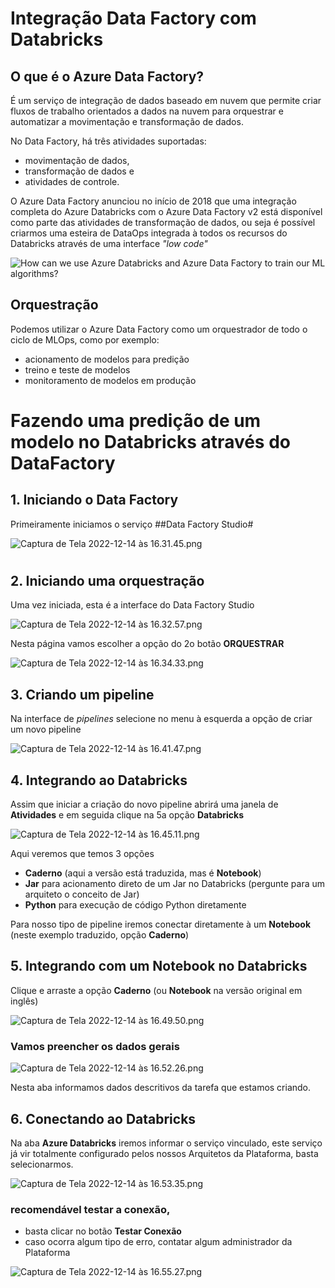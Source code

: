 # Integração Data Factory com Databricks

## O que é o Azure Data Factory?

É um serviço de integração de dados baseado em nuvem que permite criar fluxos de trabalho orientados a dados na nuvem para orquestrar e automatizar a movimentação e transformação de dados. 

No Data Factory, há três atividades suportadas: 

- movimentação de dados, 
- transformação de dados e 
- atividades de controle. 

O Azure Data Factory anunciou no início de 2018 que uma integração completa do Azure Databricks com o Azure Data Factory v2 está disponível como parte das atividades de transformação de dados, ou seja é possível criarmos uma esteira de DataOps integrada à todos os recursos do Databricks através de uma interface *"low code"*


<IMG  src="https://www.element61.be/sites/default/files/img_knowledge_base/architecture.png"  alt="How can we use Azure Databricks and Azure Data Factory to train our ML algorithms?"/>


## Orquestração

Podemos utilizar o Azure Data Factory como um orquestrador de todo o ciclo de MLOps, como por exemplo:

- acionamento de modelos para predição
- treino e teste de modelos
- monitoramento de modelos em produção


# Fazendo uma predição de um modelo no Databricks através do DataFactory

## 1. Iniciando o Data Factory


Primeiramente iniciamos o serviço ##Data Factory Studio#

![Captura de Tela 2022-12-14 às 16.31.45.png](/.attachments/Captura%20de%20Tela%202022-12-14%20às%2016.31.45-3b99e335-eb5a-454d-9686-a8ec08480594.png)

#

## 2. Iniciando uma orquestração

Uma vez iniciada, esta é a interface do Data Factory Studio

![Captura de Tela 2022-12-14 às 16.32.57.png](/.attachments/Captura%20de%20Tela%202022-12-14%20às%2016.32.57-59da0678-855c-4b82-aae6-460ef2b0037d.png)

Nesta página vamos escolher a opção do 2o botão **ORQUESTRAR**

![Captura de Tela 2022-12-14 às 16.34.33.png](/.attachments/Captura%20de%20Tela%202022-12-14%20às%2016.34.33-8aa877ec-7f24-4bbc-8a98-eccae61ce911.png)

## 3. Criando um pipeline

Na interface de *pipelines* selecione no menu à esquerda a opção de criar um novo pipeline

![Captura de Tela 2022-12-14 às 16.41.47.png](/.attachments/Captura%20de%20Tela%202022-12-14%20às%2016.41.47-fbad29d4-c051-46ce-b623-ae55c51fc2cb.png)

## 4. Integrando ao Databricks

Assim que iniciar a criação do novo pipeline abrirá uma janela de **Atividades** e em seguida clique na 5a opção **Databricks**

![Captura de Tela 2022-12-14 às 16.45.11.png](/.attachments/Captura%20de%20Tela%202022-12-14%20às%2016.45.11-ee8b27f2-2c7d-4c79-8227-357bf29625ae.png)

Aqui veremos que temos 3 opções
- **Caderno** (aqui a versão está traduzida, mas é **Notebook**)
- **Jar** para acionamento direto de um Jar no Databricks (pergunte para um arquiteto o conceito de Jar)
- **Python** para execução de código Python diretamente

Para nosso tipo de pipeline iremos conectar diretamente à um **Notebook** (neste exemplo traduzido, opção **Caderno**)



## 5. Integrando com um Notebook no Databricks

Clique e arraste a opção **Caderno** (ou **Notebook** na versão original em inglês)

![Captura de Tela 2022-12-14 às 16.49.50.png](/.attachments/Captura%20de%20Tela%202022-12-14%20às%2016.49.50-e026904f-3ea2-40f0-99b6-04fd98279856.png)

### Vamos preencher os dados gerais

![Captura de Tela 2022-12-14 às 16.52.26.png](/.attachments/Captura%20de%20Tela%202022-12-14%20às%2016.52.26-24e591bc-6ebd-438e-a6ac-64131d7d77b2.png)

Nesta aba informamos dados descritivos da tarefa que estamos criando.

## 6. Conectando ao Databricks

Na aba **Azure Databricks** iremos informar o serviço vinculado, este serviço já vir totalmente configurado pelos nossos Arquitetos da Plataforma, basta selecionarmos.

![Captura de Tela 2022-12-14 às 16.53.35.png](/.attachments/Captura%20de%20Tela%202022-12-14%20às%2016.53.35-89f6b579-5b9f-4102-816b-509da539838c.png)

### recomendável testar a conexão, 

- basta clicar no botão **Testar Conexão** 
- caso ocorra algum tipo de erro, contatar algum administrador da Plataforma

![Captura de Tela 2022-12-14 às 16.55.27.png](/.attachments/Captura%20de%20Tela%202022-12-14%20às%2016.55.27-fc3e5e53-830d-4a96-b307-e8aa230a7df0.png)







